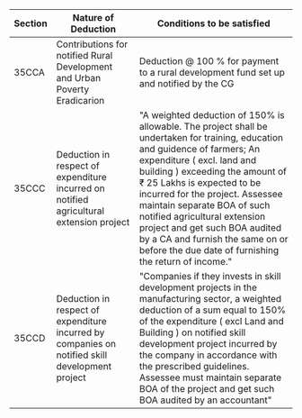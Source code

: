 ﻿Section|Nature of Deduction|Conditions to be satisfied
-|-|-|
35CCA|Contributions for notified Rural Development and Urban Poverty Eradicarion|Deduction @ 100 % for payment to a rural development fund set up and notified by the CG
35CCC|Deduction in respect of expenditure incurred on notified agricultural extension project|"A weighted deduction of 150% is allowable. The project shall be undertaken for training, education and guidence of farmers; An expenditure ( excl. land and building ) exceeding the amount of ₹ 25 Lakhs is expected to be incurred for the project. Assessee maintain separate BOA of such notified agricultural extension project and get such BOA audited by a CA and furnish the same on or before the due date of furnishing the return of income."
35CCD|Deduction in respect of expenditure incurred by companies on notified skill development project|"Companies if they invests in skill development projects in the manufacturing sector, a weighted deduction of a sum equal to 150% of the expenditure ( excl Land and Building ) on notified skill development project incurred by the company in accordance with the prescribed guidelines. Assessee must maintain separate BOA of the project and get such BOA audited by an accountant"